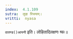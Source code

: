 ```yaml
---
index:  4.1.109
sutra:  लुक् स्त्रियाम्।
vritti:  nyasa
---
```


`वातण्ड()आयनी` इति। लोहितादिलक्षणः ष्फः॥
